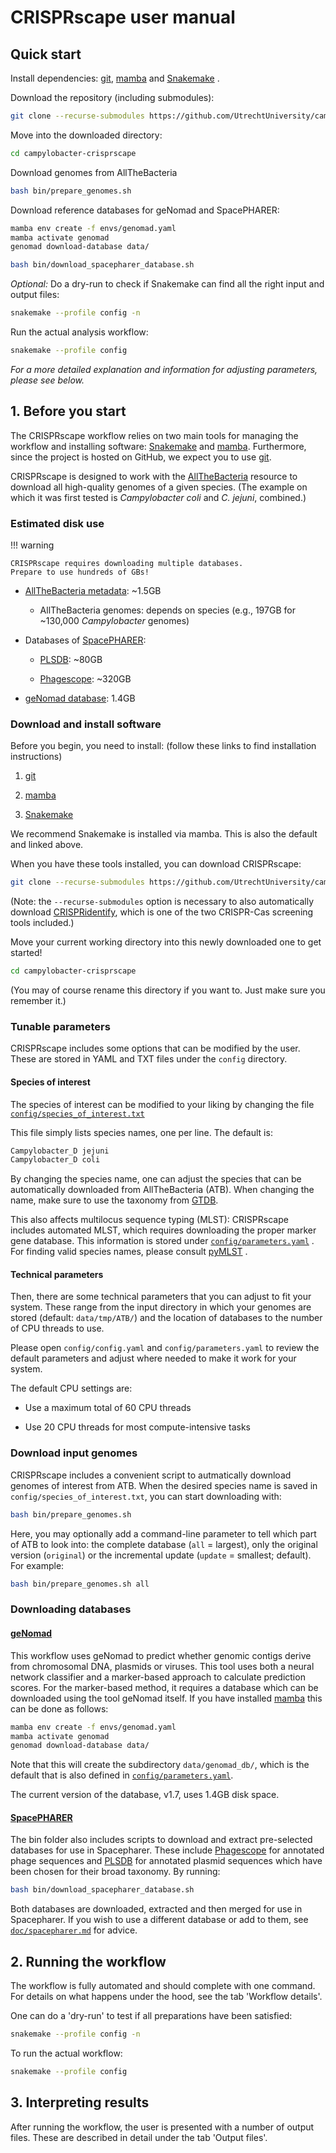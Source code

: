 # CRISPRscape user manual

## Quick start

Install dependencies:
[git](https://git-scm.com/downloads/),
[mamba](https://github.com/conda-forge/miniforge?tab=readme-ov-file#install)
and
[Snakemake](https://snakemake.readthedocs.io/en/stable/getting_started/installation.html#full-installation)
.

Download the repository (including submodules):

``` bash
git clone --recurse-submodules https://github.com/UtrechtUniversity/campylobacter-crisprscape.git
```

Move into the downloaded directory:

``` bash
cd campylobacter-crisprscape
```

Download genomes from AllTheBacteria

``` bash
bash bin/prepare_genomes.sh
```

Download reference databases for geNomad and SpacePHARER:

``` bash
mamba env create -f envs/genomad.yaml
mamba activate genomad
genomad download-database data/

bash bin/download_spacepharer_database.sh
```

_Optional:_ Do a dry-run to check if Snakemake can find all the right input
and output files:

``` bash
snakemake --profile config -n
```

Run the actual analysis workflow:

``` bash
snakemake --profile config
```

_For a more detailed explanation and information for adjusting parameters,_
_please see below._

## 1. Before you start

The CRISPRscape workflow relies on two main tools for managing the workflow
and installing software:
[Snakemake](https://snakemake.readthedocs.io/en/stable/)
and
[mamba](https://mamba.readthedocs.io/en/latest/index.html).
Furthermore, since the project is hosted on GitHub, we expect you to use
[git](https://git-scm.com/).

CRISPRscape is designed to work with the
[AllTheBacteria](https://allthebacteria.readthedocs.io/en/latest/)
resource to download all high-quality genomes of a given species.
(The example on which it was first tested is _Campylobacter coli_
and _C. jejuni_, combined.)

### Estimated disk use

!!! warning

    CRISPRscape requires downloading multiple databases.
    Prepare to use hundreds of GBs!

- [AllTheBacteria metadata](allthebacteria.md): ~1.5GB

    - AllTheBacteria genomes: depends on species
    (e.g., 197GB for ~130,000 _Campylobacter_ genomes)

- Databases of [SpacePHARER](#spacepharer):

    - [PLSDB](spacepharer.md#plsdb-2024_05_31_v2): ~80GB

    - [Phagescope](spacepharer.md#phagescope): ~320GB

- [geNomad database](#genomad): 1.4GB

### Download and install software

Before you begin, you need to install:
(follow these links to find installation instructions)

1. [git](https://git-scm.com/downloads/)

2. [mamba](https://github.com/conda-forge/miniforge?tab=readme-ov-file#install)

3. [Snakemake](https://snakemake.readthedocs.io/en/stable/getting_started/installation.html#full-installation)

We recommend Snakemake is installed via mamba. This is also the default
and linked above.

When you have these tools installed, you can download CRISPRscape:

``` bash
git clone --recurse-submodules https://github.com/UtrechtUniversity/campylobacter-crisprscape.git
```

(Note: the `--recurse-submodules` option is necessary to also automatically
download [CRISPRidentify](https://github.com/necopy-byte/CRISPRidentify),
which is one of the two CRISPR-Cas screening tools included.)

Move your current working directory into this newly downloaded one
to get started!

``` bash
cd campylobacter-crisprscape
```

(You may of course rename this directory if you want to. Just make sure you
remember it.)

### Tunable parameters

CRISPRscape includes some options that can be modified by the user.
These are stored in YAML and TXT files under the `config` directory.

#### Species of interest

The species of interest can be modified to your liking by changing the file
[`config/species_of_interest.txt`](https://github.com/UtrechtUniversity/campylobacter-crisprscape/blob/main/config/species_of_interest.txt)

This file simply lists species names, one per line. The default is:

``` bash
Campylobacter_D jejuni
Campylobacter_D coli
```

By changing the species name, one can adjust the species that can be
automatically downloaded from AllTheBacteria (ATB). When changing the name,
make sure to use the taxonomy from
[GTDB](https://gtdb.ecogenomic.org/tree).

This also affects multilocus sequence typing (MLST): CRISPRscape includes
automated MLST, which requires downloading the proper marker gene database.
This information is stored under
[`config/parameters.yaml`](https://github.com/UtrechtUniversity/campylobacter-crisprscape/blob/8f66f87d44ef6a8761e372d67074227f0b64c026/config/parameters.yaml#L15)
.
For finding valid species names, please consult
[pyMLST](https://pymlst.readthedocs.io/en/latest/documentation/clamlst/initialise.html#import-from-pubmlst)
.

#### Technical parameters

Then, there are some technical parameters that you can adjust to fit your
system. These range from the input directory in which your genomes are stored
(default: `data/tmp/ATB/`) and the location of databases to the number of CPU
threads to use.

Please open `config/config.yaml` and `config/parameters.yaml` to review
the default parameters and adjust where needed to make it work for your
system.

The default CPU settings are:

- Use a maximum total of 60 CPU threads

- Use 20 CPU threads for most compute-intensive tasks

### Download input genomes

CRISPRscape includes a convenient script to autmatically download genomes
of interest from ATB. When the desired species name is saved in
`config/species_of_interest.txt`, you can start downloading with:

``` bash
bash bin/prepare_genomes.sh
```

Here, you may optionally add a command-line parameter to tell which part
of ATB to look into: the complete database (`all` = largest), only the
original version (`original`) or the incremental update (`update` = smallest;
default). For example:

``` bash
bash bin/prepare_genomes.sh all
```

### Downloading databases

#### [geNomad](https://portal.nersc.gov/genomad/index.html)

This workflow uses geNomad to predict whether genomic contigs derive from
chromosomal DNA, plasmids or viruses. This tool uses both a neural network
classifier and a marker-based approach to calculate prediction scores.
For the marker-based method, it requires a database which can be downloaded
using the tool geNomad itself. If you have installed
[mamba](https://mamba.readthedocs.io/en/latest/)
this can be done as follows:

``` bash
mamba env create -f envs/genomad.yaml
mamba activate genomad
genomad download-database data/
```

Note that this will create the subdirectory `data/genomad_db/`,
which is the default that is also defined in
[`config/parameters.yaml`](https://github.com/UtrechtUniversity/campylobacter-crisprscape/blob/main/config/parameters.yaml).

The current version of the database, v1.7, uses 1.4GB disk space.

#### [SpacePHARER](https://github.com/soedinglab/spacepharer)

The bin folder also includes scripts to download and extract pre-selected
databases for use in Spacepharer.
These include [Phagescope](https://phagescope.deepomics.org/) for annotated
phage sequences and [PLSDB](https://ccb-microbe.cs.uni-saarland.de/plsdb2025/)
for annotated plasmid sequences which have been chosen for their broad taxonomy.
By running:

```bash
bash bin/download_spacepharer_database.sh
```

Both databases are downloaded, extracted and then merged for use in Spacepharer.
If you wish to use a different database or add to them, see
[`doc/spacepharer.md`](https://utrechtuniversity.github.io/campylobacter-crisprscape/spacepharer.html)
for advice.

## 2. Running the workflow

The workflow is fully automated and should complete with one command.
For details on what happens under the hood, see the tab 'Workflow details'.

One can do a 'dry-run' to test if all preparations have been satisfied:

``` bash
snakemake --profile config -n
```

To run the actual workflow:

``` bash
snakemake --profile config
```

## 3. Interpreting results

After running the workflow, the user is presented with a number of output files.
These are described in detail under the tab 'Output files'.
